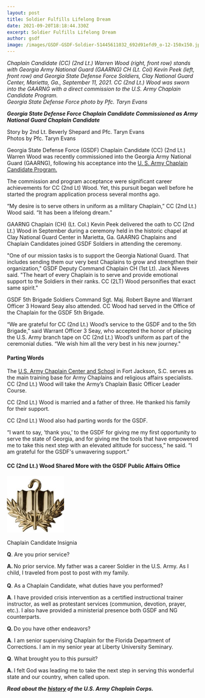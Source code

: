 ```yaml
---
layout: post
title: Soldier Fulfills Lifelong Dream
date: 2021-09-20T18:18:44.330Z
excerpt: Soldier Fulfills Lifelong Dream
author: gsdf
image: /images/GSDF-GSDF-Soldier-51445611032_692d91efd9_o-12-150x150.jpg
---
```

*Chaplain Candidate (CC) (2nd Lt.) Warren Wood (right, front row) stands with Georgia Army National Guard (GAARNG) CH (Lt. Col) Kevin Peek (left, front row) and Georgia State Defense Force Soldiers, Clay National Guard Center, Marietta, Ga., September 11, 2021. CC (2nd Lt.) Wood was sworn into the GAARNG with a direct commission to the U.S. Army Chaplain Candidate Program.<br /> Georgia State Defense Force photo by Pfc. Taryn Evans*

<strong><em>Georgia State Defense Force Chaplain Candidate Commissioned as Army National Guard Chaplain Candidate</em></strong>

Story by 2nd Lt. Beverly Shepard and Pfc. Taryn Evans<br />
Photos by Pfc. Taryn Evans

Georgia State Defense Force (GSDF) Chaplain Candidate (CC) (2nd Lt.) Warren Wood was recently commissioned into the Georgia Army National Guard (GAARNG), following his acceptance into the <a href="https://m.goarmy.com/chaplain/become-an-army-chaplain/candidate-program.m.html">U. S. Army Chaplain Candidate Program.</a>

The commission and program acceptance were significant career achievements for CC (2nd Lt) Wood. Yet, this pursuit began well before he started the program application process several months ago.

“My desire is to serve others in uniform as a military Chaplain,” CC (2nd Lt.) Wood said. “It has been a lifelong dream.”

GAARNG Chaplain (CH) (Lt. Col.) Kevin Peek delivered the oath to CC (2nd Lt.) Wood in September during a ceremony held in the historic chapel at Clay National Guard Center in Marietta, Ga. GAARNG Chaplains and Chaplain Candidates joined GSDF Soldiers in attending the ceremony.

"One of our mission tasks is to support the Georgia National Guard. That includes sending them our very best Chaplains to grow and strengthen their organization," GSDF Deputy Command Chaplain CH (1st Lt). Jack Nieves said. "The heart of every Chaplain is to serve and provide emotional support to the Soldiers in their ranks. CC (2LT) Wood personifies that exact same spirit."

GSDF 5th Brigade Soldiers Command Sgt. Maj. Robert Bayne and Warrant Officer 3 Howard Seay also attended. CC Wood had served in the Office of the Chaplain for the GSDF 5th Brigade.

“We are grateful for CC (2nd Lt.) Wood’s service to the GSDF and to the 5th Brigade,” said Warrant Officer 3 Seay, who accepted the honor of placing the U.S. Army branch tape on CC (2nd Lt.) Wood’s uniform as part of the ceremonial duties. “We wish him all the very best in his new journey."

<h4><strong>Parting Words</strong></h4>

The <a href="https://m.goarmy.com/chaplain/about/army-chaplain-school.html">U.S. Army Chaplain Center and School</a> in Fort Jackson, S.C. serves as the main training base for Army Chaplains and religious affairs specialists. CC (2nd Lt.) Wood will take the Army’s Chaplain Basic Officer Leader Course.

CC (2nd Lt.) Wood is married and a father of three. He thanked his family for their support.

CC (2nd Lt.) Wood also had parting words for the GSDF.

“I want to say, ‘thank you,’ to the GSDF for giving me my first opportunity to serve the state of Georgia, and for giving me the tools that have empowered me to take this next step with an elevated altitude for success,” he said. “I am grateful for the GSDF's unwavering support.”

<h4><strong>CC (2nd Lt.) Wood Shared More with the GSDF Public Affairs Office</strong></h4>

![](/images/GSDf-Chaplain-Candidate-Emblem-150x150.jpg)

Chaplain Candidate Insignia

<strong>Q</strong>. Are you prior service?

<strong>A. </strong>No prior service. My father was a career Soldier in the U.S. Army. As I child, I traveled from post to post with my family.<br />
<strong><br />
Q</strong>. As a Chaplain Candidate, what duties have you performed?

<strong>A</strong>. I have provided crisis intervention as a certified instructional trainer instructor, as well as      protestant services (communion, devotion, prayer, etc.). I also have provided a ministerial presence both GSDF and NG counterparts.

<strong>Q. </strong>Do you have other endeavors?

<strong>A</strong>. I am senior supervising Chaplain for the Florida Department of Corrections. I am in my senior year at Liberty University Seminary.

<strong>Q</strong>. What brought you to this pursuit?

<strong>A. </strong>I felt God was leading me to take the next step in serving this wonderful state and our country, when called upon.

<strong><em>Read about the </em></strong><strong><a href="https://m.goarmy.com/chaplain/become-an-army-chaplain/candidate-program.m.html"><em>history</em></a><em> of the U.S. Army Chaplain Corps.</em></strong>